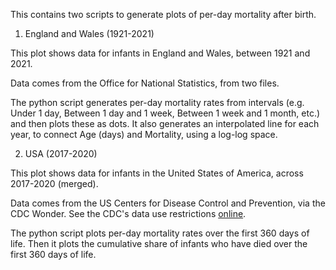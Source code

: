This contains two scripts to generate plots of per-day mortality after birth.

1) England and Wales (1921-2021)

This plot shows data for infants in England and Wales, between 1921 and 2021.

Data comes from the Office for National Statistics, from two files.

The python script generates per-day mortality rates from intervals (e.g. Under 1 day, Between 1 day and 1 week, Between 1 week and 1 month, etc.) and then plots these as dots. It also generates an interpolated line for each year, to connect Age (days) and Mortality, using a log-log space.

2) USA (2017-2020)

This plot shows data for infants in the United States of America, across 2017-2020 (merged).

Data comes from the US Centers for Disease Control and Prevention, via the CDC Wonder. See the CDC's data use restrictions [online](https://wonder.cdc.gov/DataUse.html).

The python script plots per-day mortality rates over the first 360 days of life. Then it plots the cumulative share of infants who have died over the first 360 days of life.
